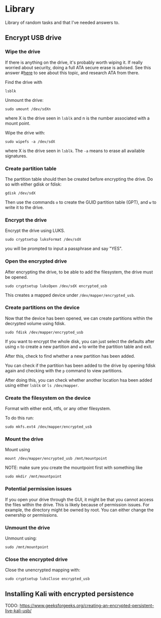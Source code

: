 # Library
Library of random tasks and that I've needed answers to.


## Encrypt USB drive

### Wipe the drive
If there is anything on the drive, it's probably worth wiping it.
If really worried about security, doing a full ATA secure erase is advised.
See this answer #[here](https://security.stackexchange.com/questions/158424/does-a-drive-need-to-be-wiped-before-encrypting-it-to-be-completely-safe)
to see about this topic, and research ATA from there.

Find the drive with
```
lsblk
```

Unmount the drive:
```
sudo umount /dev/sdXn
```
where X is the drive seen in `lsblk` and n is the number associated
with a mount point.

Wipe the drive with:
```
sudo wipefs -a /dev/sdX
```
where X is the drive seen in `lsblk`. The `-a` means to erase all
available signatures.


### Create partition table
The partition table should then be created before encrypting the drive.
Do so with either gdisk or fdisk:
```
gdisk /dev/sdX
```

Then use the commands `o` to create the GUID partition table (GPT), and
`w` to write it to the drive.


### Encrypt the drive
Encrypt the drive using LUKS.

```
sudo cryptsetup luksFormat /dev/sdX
```

you will be prompted to input a passphrase and say "YES".


### Open the encrypted drive
After encrypting the drive, to be able to add the
filesystem, the drive must be opened.

```
sudo cryptsetup luksOpen /dev/sdX encrypted_usb
```
This creates a mapped device under `/dev/mapper/encrypted_usb`.

### Create partitions on the device
Now that the device has been opened, we can create partitions
within the decrypted volume using fdisk.

```
sudo fdisk /dev/mapper/encrypted_usb
```

If you want to encrypt the whole disk, you can just select the defaults after
using `n` to create a new partition and `w` to write the partition table and exit.

After this, check to find whether a new partition has been added.

You can check if the partition has been added to the drive by opening fdisk
again and checking with the `p` command to view partitions.

After doing this, you can check whether another location hsa been added using either
`lsblk` or `ls /dev/mapper`.


### Create the filesystem on the device
Format with either ext4, ntfs, or any other filesystem.

To do this run:
```
sudo mkfs.ext4 /dev/mapper/encrypted_usb
```


### Mount the drive
Mount using
```
mount /dev/mapper/encrypted_usb /mnt/mountpoint
```
NOTE: make sure you create the mountpoint first with something like
```
sudo mkdir /mnt/mountpoint
```


### Potential permission issues
If you open your drive through the GUI, it might be that you cannot
access the files within the drive. This is likely because of permission
issues. For example, the directory might be owned by root. You can either change
the ownership or permissions.


### Unmount the drive
Unmount using:
```
sudo /mnt/mountpoint
```

### Close the encrypted drive
Close the unencrypted mapping with:
```
sudo cryptsetup luksClose encrypted_usb
```

## Installing Kali with encrypted persistence

TODO:
https://www.geeksforgeeks.org/creating-an-encrypted-persistent-live-kali-usb/
